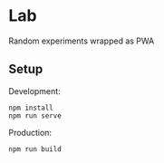 # Lab

Random experiments wrapped as PWA

## Setup

Development:
```
npm install
npm run serve
```

Production:
```
npm run build
```
